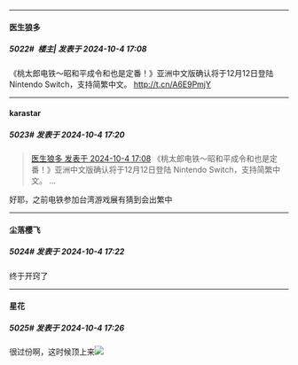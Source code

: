 ﻿
*****

####  医生狼多  
##### 5022#         楼主| 发表于 2024-10-4 17:08

《桃太郎电铁～昭和平成令和也是定番！》亚洲中文版确认将于12月12日登陆 Nintendo Switch，支持简繁中文。 http://t.cn/A6E9PmjY ​​​


*****

####  karastar  
##### 5023#       发表于 2024-10-4 17:20

<blockquote><a href="httphttps://bbs.saraba1st.com/2b/forum.php?mod=redirect&amp;goto=findpost&amp;pid=66374328&amp;ptid=2166145" target="_blank">医生狼多 发表于 2024-10-4 17:08</a>
《桃太郎电铁～昭和平成令和也是定番！》亚洲中文版确认将于12月12日登陆 Nintendo Switch，支持简繁中文。 ...</blockquote>
好耶，之前电铁参加台湾游戏展有猜到会出繁中

*****

####  尘落樱飞  
##### 5024#       发表于 2024-10-4 17:22

终于开窍了


*****

####  星花  
##### 5025#       发表于 2024-10-4 17:26

很过份啊，这时候顶上来<img src="https://static.saraba1st.com/image/smiley/face2017/152.png" referrerpolicy="no-referrer">

